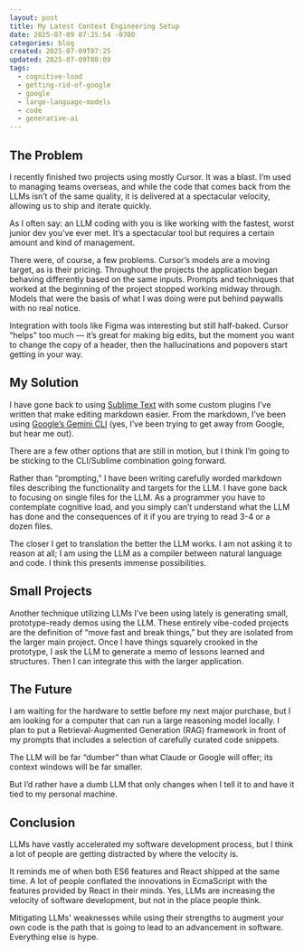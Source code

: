 ```yaml
---
layout: post
title: My Latest Context Engineering Setup
date: 2025-07-09 07:25:54 -0700
categories: blog
created: 2025-07-09T07:25
updated: 2025-07-09T08:09
tags:
  - cognitive-load
  - getting-rid-of-google
  - google
  - large-language-models
  - code
  - generative-ai
---
```

## The Problem

I recently finished two projects using mostly Cursor. It was a blast. I’m used to managing teams overseas, and while the code that comes back from the LLMs isn’t of the same quality, it is delivered at a spectacular velocity, allowing us to ship and iterate quickly.

As I often say: an LLM coding with you is like working with the fastest, worst junior dev you’ve ever met. It’s a spectacular tool but requires a certain amount and kind of management.

There were, of course, a few problems. Cursor’s models are a moving target, as is their pricing. Throughout the projects the application began behaving differently based on the same inputs. Prompts and techniques that worked at the beginning of the project stopped working midway through. Models that were the basis of what I was doing were put behind paywalls with no real notice.

Integration with tools like Figma was interesting but still half-baked. Cursor “helps” too much — it’s great for making big edits, but the moment you want to change the copy of a header, then the hallucinations and popovers start getting in your way.

## My Solution

I have gone back to using [Sublime Text](https://www.sublimetext.com/) with some custom plugins I’ve written that make editing markdown easier. From the markdown, I’ve been using [Google’s Gemini CLI](https://github.com/google-gemini/gemini-cli) (yes, I’ve been trying to get away from Google, but hear me out).

There are a few other options that are still in motion, but I think I’m going to be sticking to the CLI/Sublime combination going forward.

Rather than “prompting,” I have been writing carefully worded markdown files describing the functionality and targets for the LLM. I have gone back to focusing on single files for the LLM. As a programmer you have to contemplate cognitive load, and you simply can’t understand what the LLM has done and the consequences of it if you are trying to read 3-4 or a dozen files.

The closer I get to translation the better the LLM works. I am not asking it to reason at all; I am using the LLM as a compiler between natural language and code. I think this presents immense possibilities.

## Small Projects

Another technique utilizing LLMs I’ve been using lately is generating small, prototype-ready demos using the LLM. These entirely vibe-coded projects are the definition of “move fast and break things,” but they are isolated from the larger main project. Once I have things squarely crooked in the prototype, I ask the LLM to generate a memo of lessons learned and structures. Then I can integrate this with the larger application.
## The Future

I am waiting for the hardware to settle before my next major purchase, but I am looking for a computer that can run a large reasoning model locally. I plan to put a Retrieval-Augmented Generation (RAG) framework in front of my prompts that includes a selection of carefully curated code snippets.

The LLM will be far “dumber” than what Claude or Google will offer; its context windows will be far smaller.

But I’d rather have a dumb LLM that only changes when I tell it to and have it tied to my personal machine.

## Conclusion


LLMs have vastly accelerated my software development process, but I think a lot of people are getting distracted by where the velocity is.

It reminds me of when both ES6 features and React shipped at the same time. A lot of people conflated the innovations in EcmaScript with the features provided by React in their minds. Yes, LLMs are increasing the velocity of software development, but not in the place people think.

Mitigating LLMs' weaknesses while using their strengths to augment your own code is the path that is going to lead to an advancement in software. Everything else is hype.

